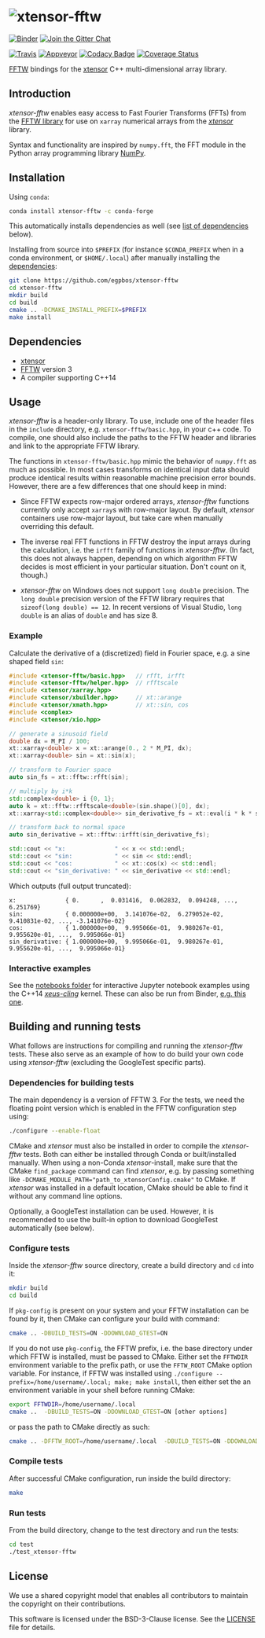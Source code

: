 # ![xtensor-fftw](http://quantstack.net/assets/images/xtensor-fftw.svg)

[![Binder](https://mybinder.org/badge.svg)](https://mybinder.org/v2/gh/egpbos/xtensor-fftw/master?filepath=notebooks%2Fintensely_edgy_cat.ipynb)
[![Join the Gitter Chat](https://badges.gitter.im/Join%20Chat.svg)](https://gitter.im/QuantStack/Lobby?utm_source=badge&utm_medium=badge&utm_campaign=pr-badge&utm_content=badge)

[![Travis](https://travis-ci.org/egpbos/xtensor-fftw.svg?branch=master)](https://travis-ci.org/egpbos/xtensor-fftw)
[![Appveyor](https://ci.appveyor.com/api/projects/status/l4wgk98kwospu7n1?svg=true)](https://ci.appveyor.com/project/egpbos/xtensor-fftw)
[![Codacy Badge](https://api.codacy.com/project/badge/Grade/18861a283cf84b2e95886ba79c66e028)](https://www.codacy.com/app/egpbos/xtensor-fftw?utm_source=github.com&amp;utm_medium=referral&amp;utm_content=egpbos/xtensor-fftw&amp;utm_campaign=Badge_Grade)
[![Coverage Status](https://coveralls.io/repos/github/egpbos/xtensor-fftw/badge.svg)](https://coveralls.io/github/egpbos/xtensor-fftw)

[FFTW](http://www.fftw.org/) bindings for the [xtensor](https://github.com/QuantStack/xtensor) C++ multi-dimensional array library.

## Introduction

_xtensor-fftw_ enables easy access to Fast Fourier Transforms (FFTs) from the [FFTW library](http://www.fftw.org/) for use on `xarray` numerical arrays from the [_xtensor_](https://github.com/QuantStack/xtensor) library.

Syntax and functionality are inspired by `numpy.fft`, the FFT module in the Python array programming library [NumPy](http://www.numpy.org/).

## Installation

Using `conda`:

```bash
conda install xtensor-fftw -c conda-forge
```

This automatically installs dependencies as well (see [list of dependencies](#dependencies) below).

Installing from source into `$PREFIX` (for instance `$CONDA_PREFIX` when in a conda environment, or `$HOME/.local`) after manually installing the [dependencies](#dependencies):

```bash
git clone https://github.com/egpbos/xtensor-fftw
cd xtensor-fftw
mkdir build
cd build
cmake .. -DCMAKE_INSTALL_PREFIX=$PREFIX
make install
```

## Dependencies

* [xtensor](https://github.com/QuantStack/xtensor)
* [FFTW](http://www.fftw.org/) version 3
* A compiler supporting C++14

## Usage

_xtensor-fftw_ is a header-only library.
To use, include one of the header files in the `include` directory, e.g. `xtensor-fftw/basic.hpp`, in your c++ code.
To compile, one should also include the paths to the FFTW header and libraries and link to the appropriate FFTW library.

The functions in `xtensor-fftw/basic.hpp` mimic the behavior of `numpy.fft` as much as possible.
In most cases transforms on identical input data should produce identical results within reasonable machine precision error bounds.
However, there are a few differences that one should keep in mind:

- Since FFTW expects row-major ordered arrays, _xtensor-fftw_ functions currently only accept `xarray`s with row-major layout.
By default, _xtensor_ containers use row-major layout, but take care when manually overriding this default.

- The inverse real FFT functions in FFTW destroy the input arrays during the calculation, i.e. the `irfft` family of functions in _xtensor-fftw_.
(In fact, this does not always happen, depending on which algorithm FFTW decides is most efficient in your particular situation. Don't count on it, though.)

- _xtensor-fftw_ on Windows does not support `long double` precision.
The `long double` precision version of the FFTW library requires that `sizeof(long double) == 12`.
In recent versions of Visual Studio, `long double` is an alias of `double` and has size 8.

### Example

Calculate the derivative of a (discretized) field in Fourier space, e.g. a sine shaped field `sin`:

```c++
#include <xtensor-fftw/basic.hpp>   // rfft, irfft
#include <xtensor-fftw/helper.hpp>  // rfftscale 
#include <xtensor/xarray.hpp>
#include <xtensor/xbuilder.hpp>     // xt::arange
#include <xtensor/xmath.hpp>        // xt::sin, cos
#include <complex>
#include <xtensor/xio.hpp>

// generate a sinusoid field
double dx = M_PI / 100;
xt::xarray<double> x = xt::arange(0., 2 * M_PI, dx);
xt::xarray<double> sin = xt::sin(x);

// transform to Fourier space
auto sin_fs = xt::fftw::rfft(sin);

// multiply by i*k
std::complex<double> i {0, 1};
auto k = xt::fftw::rfftscale<double>(sin.shape()[0], dx);
xt::xarray<std::complex<double>> sin_derivative_fs = xt::eval(i * k * sin_fs);

// transform back to normal space
auto sin_derivative = xt::fftw::irfft(sin_derivative_fs);

std::cout << "x:              " << x << std::endl;
std::cout << "sin:            " << sin << std::endl;
std::cout << "cos:            " << xt::cos(x) << std::endl;
std::cout << "sin_derivative: " << sin_derivative << std::endl;
```

Which outputs (full output truncated):

```
x:              { 0.      ,  0.031416,  0.062832,  0.094248, ...,  6.251769}
sin:            { 0.000000e+00,  3.141076e-02,  6.279052e-02,  9.410831e-02, ..., -3.141076e-02}
cos:            { 1.000000e+00,  9.995066e-01,  9.980267e-01,  9.955620e-01, ...,  9.995066e-01}
sin_derivative: { 1.000000e+00,  9.995066e-01,  9.980267e-01,  9.955620e-01, ...,  9.995066e-01}
```

### Interactive examples
See the [notebooks folder](https://github.com/egpbos/xtensor-fftw/tree/master/notebooks) for interactive Jupyter notebook examples using the C++14 [_xeus-cling_](https://github.com/QuantStack/xeus-cling) kernel. These can also be run from Binder, [e.g. this one](https://mybinder.org/v2/gh/egpbos/xtensor-fftw/master?filepath=notebooks%2Fintensely_edgy_cat.ipynb).


## Building and running tests

What follows are instructions for compiling and running the _xtensor-fftw_ tests.
These also serve as an example of how to do build your own code using _xtensor-fftw_ (excluding the GoogleTest specific parts).

### Dependencies for building tests
The main dependency is a version of FFTW 3.
For the tests, we need the floating point version which is enabled in the FFTW configuration step using:
```bash
./configure --enable-float
```

CMake and _xtensor_ must also be installed in order to compile the _xtensor-fftw_ tests.
Both can either be installed through Conda or built/installed manually.
When using a non-Conda _xtensor_-install, make sure that the CMake `find_package` command can find _xtensor_, e.g. by passing something like `-DCMAKE_MODULE_PATH="path_to_xtensorConfig.cmake"` to CMake.
If _xtensor_ was installed in a default location, CMake should be able to find it without any command line options.

Optionally, a GoogleTest installation can be used.
However, it is recommended to use the built-in option to download GoogleTest automatically (see below).

### Configure tests

Inside the _xtensor-fftw_ source directory, create a build directory and `cd` into it:
```bash
mkdir build
cd build
```
If `pkg-config` is present on your system and your FFTW installation can be found by it, then CMake can configure your build with command:
```bash
cmake .. -DBUILD_TESTS=ON -DDOWNLOAD_GTEST=ON
```
If you do not use `pkg-config`, the FFTW prefix, i.e. the base directory under which FFTW is installed, must be passed to CMake.
Either set the `FFTWDIR` environment variable to the prefix path, or use the `FFTW_ROOT` CMake option variable.
For instance, if FFTW was installed using `./configure --prefix=/home/username/.local; make; make install`, then either set the an environment variable in your shell before running CMake:
```bash
export FFTWDIR=/home/username/.local
cmake ..  -DBUILD_TESTS=ON -DDOWNLOAD_GTEST=ON [other options]
```
or pass the path to CMake directly as such:
```bash
cmake .. -DFFTW_ROOT=/home/username/.local  -DBUILD_TESTS=ON -DDOWNLOAD_GTEST=ON [other options]
```

### Compile tests

After successful CMake configuration, run inside the build directory:
```bash
make
```

### Run tests

From the build directory, change to the test directory and run the tests:

```bash
cd test
./test_xtensor-fftw
```

## License

We use a shared copyright model that enables all contributors to maintain the
copyright on their contributions.

This software is licensed under the BSD-3-Clause license. See the [LICENSE](LICENSE) file for details.
